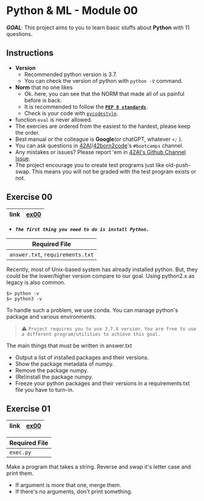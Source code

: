 # Python & ML - Module 00
***GOAL***: This project aims to you to learn basic stuffs about **Python** with 11 questions.

## Instructions
- **Version**
  - Recommended python version is 3.7.
  - You can check the version of python with `python -V` command.
- **Norm** that no one likes
  - Ok. here, you can see that the NORM that made all of us painful before is back.
  - It is recommended to follow the [**`PEP 8 standards`**](https://peps.python.org/pep-0008/).
  - Check is your code with [`pycodestyle`](https://pypi.org/project/pycodestyle/). 
- function `eval` is never allowed.
- The exercies are ordered from the easiest to the hardest, please keep the order.
- Best manual or the colleague is **Google**(or chatGPT, whatever *`<;`* ).
- You can ask questions in [42AI](https://app.slack.com/client/T3T7KSKE3)/[42born2code](https://app.slack.com/client/T039P7U66)'s `#bootcamps` channel.
- Any mistakes or issues? Please report 'em in [42AI's Github Channel Issue](https://github.com/42-AI/bootcamp_python/issues).
- The project encourage you to create test programs just like old-push-swap. This means you will not be graded with the test program exists or not.
## Exercise 00
|**link**|[ex00](ex00)|
|----|----|
- ***`The first thing you need to do is install Python.`***

|Required File|
|----|
|`answer.txt`, `requirements.txt`|

Recently, most of Unix-based system has already installed python. But, they could be the lower/higher version compare to our goal. Using python2.x as legacy is also common.
```shell
$> python -v
$> python3 -v
```
To handle such a problem, we use conda. You can manage python's package and various environments.
> :warning:
> `Project requires you to use 3.7.X version.`
> `You are free to use a different program/utilities to achieve this goal.`

The main things that must be written in answer.txt
- Output a list of installed packages and their versions.
- Show the package metadata of numpy.
- Remove the package numpy.
- (Re)install the package numpy.
- Freeze your python packages and their versions in a requirements.txt file you have to turn-in.

## Exercise 01
|**link**|[ex00](ex00)|
|----|----|

|Required File|
|----|
|`exec.py`|

Make a program that takes a string.
Reverse and swap it's letter case and print them.
- If argument is more that one, merge them.
- If there's no arguments, don't print something.